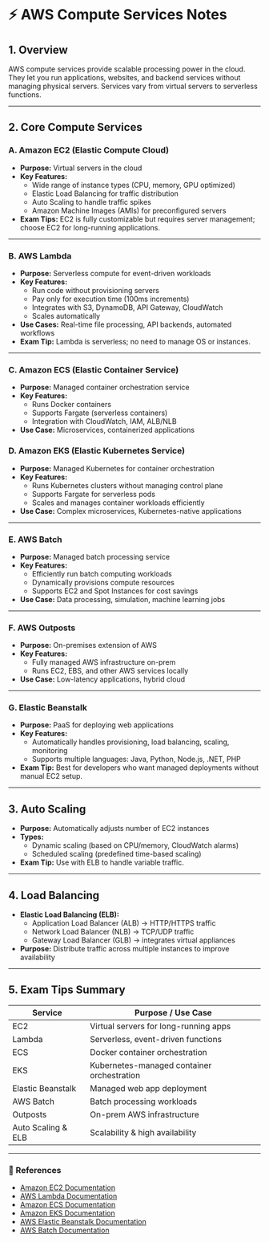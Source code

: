# ⚡ AWS Compute Services Notes

## 1. Overview

AWS compute services provide scalable processing power in the cloud. They let you run applications, websites, and backend services without managing physical servers. Services vary from virtual servers to serverless functions.

---

## 2. Core Compute Services

### A. Amazon EC2 (Elastic Compute Cloud)

- **Purpose:** Virtual servers in the cloud
- **Key Features:**
  - Wide range of instance types (CPU, memory, GPU optimized)
  - Elastic Load Balancing for traffic distribution
  - Auto Scaling to handle traffic spikes
  - Amazon Machine Images (AMIs) for preconfigured servers
- **Exam Tips:** EC2 is fully customizable but requires server management; choose EC2 for long-running applications.

---

### B. AWS Lambda

- **Purpose:** Serverless compute for event-driven workloads
- **Key Features:**
  - Run code without provisioning servers
  - Pay only for execution time (100ms increments)
  - Integrates with S3, DynamoDB, API Gateway, CloudWatch
  - Scales automatically
- **Use Cases:** Real-time file processing, API backends, automated workflows
- **Exam Tip:** Lambda is serverless; no need to manage OS or instances.

---

### C. Amazon ECS (Elastic Container Service)

- **Purpose:** Managed container orchestration service
- **Key Features:**
  - Runs Docker containers
  - Supports Fargate (serverless containers)
  - Integration with CloudWatch, IAM, ALB/NLB
- **Use Case:** Microservices, containerized applications

### D. Amazon EKS (Elastic Kubernetes Service)

- **Purpose:** Managed Kubernetes for container orchestration
- **Key Features:**
  - Runs Kubernetes clusters without managing control plane
  - Supports Fargate for serverless pods
  - Scales and manages container workloads efficiently
- **Use Case:** Complex microservices, Kubernetes-native applications

---

### E. AWS Batch

- **Purpose:** Managed batch processing service
- **Key Features:**
  - Efficiently run batch computing workloads
  - Dynamically provisions compute resources
  - Supports EC2 and Spot Instances for cost savings
- **Use Case:** Data processing, simulation, machine learning jobs

---

### F. AWS Outposts

- **Purpose:** On-premises extension of AWS
- **Key Features:**
  - Fully managed AWS infrastructure on-prem
  - Runs EC2, EBS, and other AWS services locally
- **Use Case:** Low-latency applications, hybrid cloud

---

### G. Elastic Beanstalk

- **Purpose:** PaaS for deploying web applications
- **Key Features:**
  - Automatically handles provisioning, load balancing, scaling, monitoring
  - Supports multiple languages: Java, Python, Node.js, .NET, PHP
- **Exam Tip:** Best for developers who want managed deployments without manual EC2 setup.

---

## 3. Auto Scaling

- **Purpose:** Automatically adjusts number of EC2 instances
- **Types:**
  - Dynamic scaling (based on CPU/memory, CloudWatch alarms)
  - Scheduled scaling (predefined time-based scaling)
- **Exam Tip:** Use with ELB to handle variable traffic.

---

## 4. Load Balancing

- **Elastic Load Balancing (ELB):**
  - Application Load Balancer (ALB) → HTTP/HTTPS traffic
  - Network Load Balancer (NLB) → TCP/UDP traffic
  - Gateway Load Balancer (GLB) → integrates virtual appliances
- **Purpose:** Distribute traffic across multiple instances to improve availability

---

## 5. Exam Tips Summary

| Service            | Purpose / Use Case                         |
| ------------------ | ------------------------------------------ |
| EC2                | Virtual servers for long-running apps      |
| Lambda             | Serverless, event-driven functions         |
| ECS                | Docker container orchestration             |
| EKS                | Kubernetes-managed container orchestration |
| Elastic Beanstalk  | Managed web app deployment                 |
| AWS Batch          | Batch processing workloads                 |
| Outposts           | On-prem AWS infrastructure                 |
| Auto Scaling & ELB | Scalability & high availability            |

---

### 🔗 References

- [Amazon EC2 Documentation](https://aws.amazon.com/ec2/)
- [AWS Lambda Documentation](https://aws.amazon.com/lambda/)
- [Amazon ECS Documentation](https://aws.amazon.com/ecs/)
- [Amazon EKS Documentation](https://aws.amazon.com/eks/)
- [AWS Elastic Beanstalk Documentation](https://aws.amazon.com/elasticbeanstalk/)
- [AWS Batch Documentation](https://aws.amazon.com/batch/)
